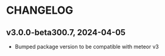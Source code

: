# CHANGELOG

## v3.0.0-beta300.7, 2024-04-05
*  Bumped package version to be compatible with meteor v3
